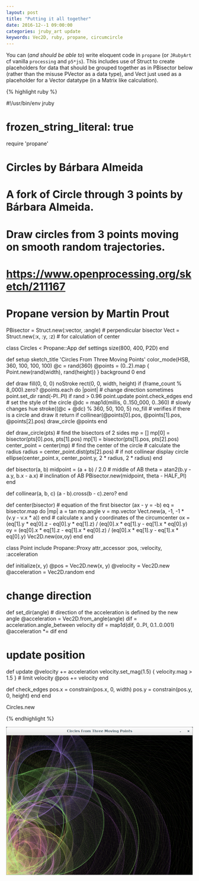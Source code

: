 ```yaml
---
layout: post
title: "Putting it all together"
date: 2016-12--1 09:00:00
categories: jruby_art update
keywords: Vec2D, ruby, propane, circumcircle
---
```

You can (_and should be able to_) write eloquent code in `propane` (or `JRubyArt` cf vanilla `processing` and `p5*js`). This includes use of Struct to create placeholders for data that should be grouped together as in PBisector below (rather than the misuse PVector as a data type), and Vect just used as a placeholder for a Vector datatype (in a Matrix like calculation).

{% highlight ruby %}

#!/usr/bin/env jruby
# frozen_string_literal: true
require 'propane'

# Circles by Bárbara Almeida
#  A fork of Circle through 3 points by Bárbara Almeida.
# Draw circles from 3 points moving on smooth random trajectories.
# https://www.openprocessing.org/sketch/211167

# Propane version by Martin Prout
PBisector = Struct.new(:vector, :angle) # perpendicular bisector
Vect = Struct.new(:x, :y, :z) # for calculation of center

class Circles < Propane::App
  def settings
    size(800, 400, P2D)
  end

  def setup
    sketch_title 'Circles From Three Moving Points'
    color_mode(HSB, 360, 100, 100, 100)
    @c = rand(360)
    @points = (0..2).map { Point.new(rand(width), rand(height)) }
    background 0
  end

  def draw
    fill(0, 0, 0)
    noStroke
    rect(0, 0, width, height) if (frame_count % 8_000).zero?
    @points.each do |point|
      # change direction sometimes
      point.set_dir rand(-PI..PI) if rand > 0.96
      point.update
      point.check_edges
    end
    # set the style of the circle
    @dc = map1d(millis, 0..150_000, 0..360) # slowly changes hue
    stroke((@c + @dc) % 360, 50, 100, 5)
    no_fill
    # verifies if there is a circle and draw it
    return if collinear(@points[0].pos, @points[1].pos, @points[2].pos)
    draw_circle @points
  end

  def draw_circle(pts)
    # find the bisectors of 2 sides
    mp = []
    mp[0] = bisector(pts[0].pos, pts[1].pos)
    mp[1] = bisector(pts[1].pos, pts[2].pos)
    center_point = center(mp) # find the center of the circle
    # calculate the radius
    radius = center_point.dist(pts[2].pos)
    # if not collinear display circle
    ellipse(center_point.x, center_point.y, 2 * radius, 2 * radius)
  end

  def bisector(a, b)
    midpoint = (a + b) / 2.0 # middle of AB
    theta = atan2(b.y - a.y, b.x - a.x) # inclination of AB
    PBisector.new(midpoint, theta - HALF_PI)
  end

  def collinear(a, b, c)
    (a - b).cross(b - c).zero?
  end

  def center(bisector)
    # equation of the first bisector (ax - y =  -b)
    eq = bisector.map do |mp|
      a = tan mp.angle
      v = mp.vector
      Vect.new(a, -1, -1 * (v.y - v.x * a))
    end
    # calculate x and y coordinates of the circumcenter
    ox = (eq[1].y * eq[0].z - eq[0].y * eq[1].z) /
         (eq[0].x * eq[1].y - eq[1].x * eq[0].y)
    oy =  (eq[0].x * eq[1].z - eq[1].x * eq[0].z) /
          (eq[0].x * eq[1].y - eq[1].x * eq[0].y)
    Vec2D.new(ox,oy)
  end
end

class Point
  include Propane::Proxy
  attr_accessor :pos, :velocity, :acceleration

  def initialize(x, y)
    @pos = Vec2D.new(x, y)
    @velocity = Vec2D.new
    @acceleration = Vec2D.random
  end

  # change direction
  def set_dir(angle)
    # direction of the acceleration is defined by the new angle
    @acceleration = Vec2D.from_angle(angle)
    dif = acceleration.angle_between velocity
    dif = map1d(dif, 0..PI, 0.1..0.001)
    @acceleration *= dif
  end

  # update position
  def update
    @velocity += acceleration
    velocity.set_mag(1.5) { velocity.mag > 1.5 } # limit velocity
    @pos += velocity
  end

  def check_edges
    pos.x = constrain(pos.x, 0, width)
    pos.y = constrain(pos.y, 0, height)
  end
end

Circles.new

{% endhighlight %}

<img src="/assets/circles.png" />
